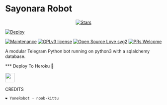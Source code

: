 <h1>Sayonara Robot</h1>
<p align="center">
    <a href="https://github.com/Xbaroxx/Memekbo/stargazers"><img src="https://img.shields.io/github/stars/Xbaroxx/Memekbo?label=Stars&style=flat-square&logo=github&color=F10070" alt="Stars" /></a>
</p>

[![Deploy](https://telegra.ph/file/ca39a509359ea8528a18a.jpg)](https://heroku.com/deploy?template=https://github.com/Xbaroxx/Memekbo.git)

[![Maintenance](https://img.shields.io/badge/Maintained%3F-yes-green.svg)](https://GitHub.com/Naereen/StrapDown.js/graphs/commit-activity) [![GPLv3 license](https://img.shields.io/badge/License-GPLv3-blue.svg)](https://perso.crans.org/besson/LICENSE.html) [![Open Source Love svg2](https://badges.frapsoft.com/os/v2/open-source.svg?v=103)](https://github.com/ellerbrock/open-source-badges/) [![PRs Welcome](https://img.shields.io/badge/PRs-welcome-brightgreen.svg?style=flat-square)](https://makeapullrequest.com)

A modular Telegram Python bot running on python3 with a sqlalchemy database.


*** Deploy To Heroku 📡</h4>

<p align="left">
  <a href="https://heroku.com/deploy?template=https://github.com/krisnadiwangga/Sayonara">
     <img height="30px" src="https://img.shields.io/badge/Deploy%20To%20Heroku-blueviolet?style=for-the-badge&logo=heroku">
  </a>

CREDITS
```
❤️ YoneRobot - noob-kittu

